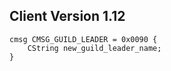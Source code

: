 ## Client Version 1.12

```rust,ignore
cmsg CMSG_GUILD_LEADER = 0x0090 {
    CString new_guild_leader_name;    
}

```
